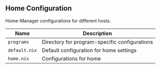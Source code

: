 ## Home Configuration

Home-Manager configurations for different hosts.

| Name                  | Description                                          |
| --------------------- | ---------------------------------------------------- |
| `programs`            | Directory for program-specific configurations        |
| `default.nix`         | Default configuration for home settings              |
| `home.nix`            | Configurations for home                              |
